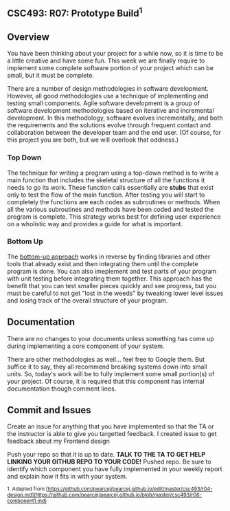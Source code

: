 ## CSC493: R07: Prototype Build<sup>1</sup>

## Overview
You have been thinking about your project for a while now, so it is time to be a little creative and have some fun. 
This week we are finally require to implement some complete software portion of your project which can be small, but it must be complete.

There are a number of design methodologies in software development. However, all good methodologies use a technique of
implementing and testing small components. Agile software development is a group of software development methodologies based 
on iterative and incremental development. In this methodology, software evolves incrementally, and both the
requirements and the solutions evolve through frequent contact and collaboration between the developer team and the end user.
(Of course, for this project you are both, but we will overlook that oddness.)

### Top Down

The technique for writing a program using a top-down method is to write a main function that includes the skeletal
structure of all the functions it needs to go its work. These function calls essentially are **stubs** that exist only 
to test the flow of the main function. After testing you will start to completely the functions are each
codes as subroutines or methods. When all the various subroutines and methods have been coded and
tested the program is complete. This strategy works best for defining user experience on a wholistic way and provides 
a guide for what is important.

### Bottom Up

The [bottom-up approach](https://www.professionalqa.com/bottom-up-approach) works in reverse by finding libraries and other 
tools that already exist and then integrating them until the complete program is done. You can also imeplement and test parts 
of your program with unit testing before integrating them together. This approach has the benefit that you can test smaller 
pieces quickly and see progress, but you must be careful to not get "lost in the weeds" by tweaking lower level issues and 
losing track of the overall structure of your program.

## Documentation

There are no changes to your documents unless something has come up during implementing a core component of your system.

There are other methodologies as well… feel free to Google them. But suffice it to say, they all
recommend breaking systems down into small units. So, today's work will be to fully implement some 
small portion(s) of your project. Of course, it is required that this component has internal documentation 
though comment lines.

## Commit and Issues ##

Create an issue for anything that you have implemented so that the TA or the instructor is able to give you targetted feedback.
I created issue to get feedback about my Frontend design

Push your repo so that it is up to date. **TALK TO THE TA TO GET HELP LINKING YOUR GITHUB REPO TO YOUR CODE!**
Pushed repo.
Be sure to identify which component you have fully implemented in your weekly report and explain how it fits in with your system.

<sub>1. Adapted from [https://github.com/pearcej/pearcej.github.io/edit/master/csc493/r04-design.md](https://github.com/pearcej/pearcej.github.io/blob/master/csc493/r06-component1.md)</sub>

